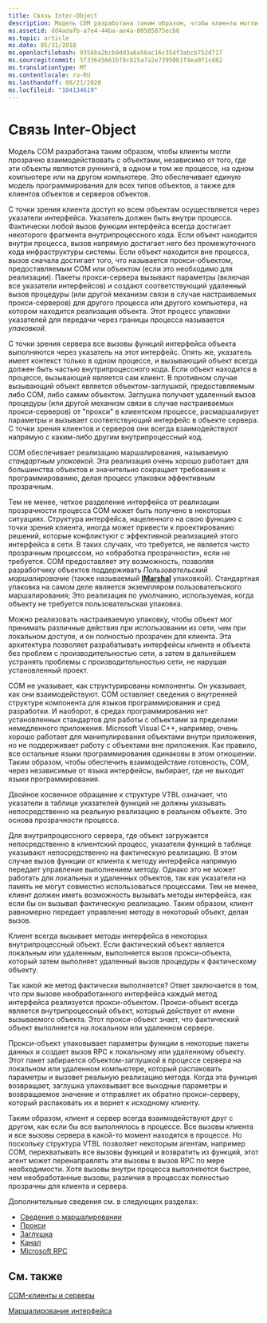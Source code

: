 ```yaml
---
title: Связь Inter-Object
description: Модель COM разработана таким образом, чтобы клиенты могли прозрачно взаимодействовать с объектами независимо от того, где они выполняются в одном процессе, на одном компьютере или на другом компьютере.
ms.assetid: dd4adafb-a7e4-44ba-ae4a-80585875ecb6
ms.topic: article
ms.date: 05/31/2018
ms.openlocfilehash: 9356ba2bcb9dd3a6a56ac16c354f3abcb752d717
ms.sourcegitcommit: 5f33645661bf8c825a7a2e73950b1f4ea0f1cd82
ms.translationtype: MT
ms.contentlocale: ru-RU
ms.lasthandoff: 08/21/2020
ms.locfileid: "104134619"
---
```

# <a name="inter-object-communication"></a>Связь Inter-Object

Модель COM разработана таким образом, чтобы клиенты могли прозрачно взаимодействовать с объектами, независимо от того, где эти объекты являются руннингâ, в одном и том же процессе, на одном компьютере или на другом компьютере. Это обеспечивает единую модель программирования для всех типов объектов, а также для клиентов объектов и серверов объектов.

С точки зрения клиента доступ ко всем объектам осуществляется через указатели интерфейса. Указатель должен быть внутри процесса. Фактически любой вызов функции интерфейса всегда достигает некоторого фрагмента внутрипроцессного кода. Если объект находится внутри процесса, вызов напрямую достигает него без промежуточного кода инфраструктуры системы. Если объект находится вне процесса, вызов сначала достигает того, что называется прокси-объектом, предоставляемым COM или объектом (если это необходимо для реализации). Пакеты прокси-сервера вызывают параметры (включая все указатели интерфейсов) и создают соответствующий удаленный вызов процедуры (или другой механизм связи в случае настраиваемых прокси-серверов) для другого процесса или другого компьютера, на котором находится реализация объекта. Этот процесс упаковки указателей для передачи через границы процесса называется *упаковкой*.

С точки зрения сервера все вызовы функций интерфейса объекта выполняются через указатель на этот интерфейс. Опять же, указатель имеет контекст только в одном процессе, и вызывающий объект всегда должен быть частью внутрипроцессного кода. Если объект находится в процессе, вызывающий является сам клиент. В противном случае вызывающий объект является объектом-заглушкой, предоставляемым либо COM, либо самим объектом. Заглушка получает удаленный вызов процедуры (или другой механизм связи в случае настраиваемых прокси-серверов) от "прокси" в клиентском процессе, расмаршалирует параметры и вызывает соответствующий интерфейс в объекте сервера. С точки зрения клиентов и серверов они всегда взаимодействуют напрямую с каким-либо другим внутрипроцессный код.

COM обеспечивает реализацию маршалирования, называемую *стандартным упаковкой*. Эта реализация очень хорошо работает для большинства объектов и значительно сокращает требования к программированию, делая процесс упаковки эффективным прозрачным.

Тем не менее, четкое разделение интерфейса от реализации прозрачности процесса COM может быть получено в некоторых ситуациях. Структура интерфейса, нацеленного на свою функцию с точки зрения клиента, иногда может привести к проектированию решений, которые конфликтуют с эффективной реализацией этого интерфейса в сети. В таких случаях, что требуется, не является чисто прозрачным процессом, но «обработка прозрачности», если не требуется. COM предоставляет эту возможность, позволяя разработчику объектов поддерживать *Пользовательский маршалирование* (также называемый [**IMarshal**](/windows/win32/api/objidlbase/nn-objidlbase-imarshal) упаковкой). Стандартная упаковка на самом деле является экземпляром пользовательского маршалирования; Это реализация по умолчанию, используемая, когда объекту не требуется пользовательская упаковка.

Можно реализовать настраиваемую упаковку, чтобы объект мог принимать различные действия при использовании из сети, чем при локальном доступе, и он полностью прозрачен для клиента. Эта архитектура позволяет разрабатывать интерфейсы клиента и объекта без проблем с производительностью сети, а затем в дальнейшем устранять проблемы с производительностью сети, не нарушая установленный проект.

COM не указывает, как структурированы компоненты. Он указывает, как они взаимодействуют. COM оставляет сведения о внутренней структуре компонента для языков программирования и сред разработки. И наоборот, в средах программирования нет установленных стандартов для работы с объектами за пределами немедленного приложения. Microsoft Visual C++, например, очень хорошо работает для манипулирования объектами внутри приложения, но не поддерживает работу с объектами вне приложения. Как правило, все остальные языки программирования одинаковы в этом отношении. Таким образом, чтобы обеспечить взаимодействие готовность, COM, через независимые от языка интерфейсы, выбирает, где не выходит языки программирования.

Двойное косвенное обращение к структуре VTBL означает, что указатели в таблице указателей функций не должны указывать непосредственно на реальную реализацию в реальном объекте. Это основа прозрачности процесса.

Для внутрипроцессного сервера, где объект загружается непосредственно в клиентский процесс, указатели функций в таблице указывают непосредственно на фактическую реализацию. В этом случае вызов функции от клиента к методу интерфейса напрямую передает управление выполнением методу. Однако это не может работать для локальных и удаленных объектов, так как указатели на память не могут совместно использоваться процессами. Тем не менее, клиент должен иметь возможность вызывать методы интерфейса, как если бы он вызывал фактическую реализацию. Таким образом, клиент равномерно передает управление методу в некоторый объект, делая вызов.

Клиент всегда вызывает методы интерфейса в некоторых внутрипроцессный объект. Если фактический объект является локальным или удаленным, выполняется вызов прокси-объекта, который затем выполняет удаленный вызов процедуры к фактическому объекту.

Так какой же метод фактически выполняется? Ответ заключается в том, что при вызове необработанного интерфейса каждый метод интерфейса реализуется прокси-объектом. Прокси-объект всегда является внутрипроцессный объект, который действует от имени вызываемого объекта. Этот прокси-объект знает, что фактический объект выполняется на локальном или удаленном сервере.

Прокси-объект упаковывает параметры функции в некоторые пакеты данных и создает вызов RPC к локальному или удаленному объекту. Этот пакет забирается объектом-заглушкой в процессе сервера на локальном или удаленном компьютере, который распаковать параметры и вызовет реальную реализацию метода. Когда эта функция возвращает, заглушка упаковывает все выходные параметры и возвращаемое значение и отправляет их обратно прокси-серверу, который распаковать их и вернет к исходному клиенту.

Таким образом, клиент и сервер всегда взаимодействуют друг с другом, как если бы все выполнялось в процессе. Все вызовы клиента и все вызовы сервера в какой-то момент находятся в процессе. Но поскольку структура VTBL позволяет некоторым агентам, например COM, перехватывать все вызовы функций и возвратить из функций, этот агент может перенаправлять эти вызовы в вызов RPC по мере необходимости. Хотя вызовы внутри процесса выполняются быстрее, чем необработанные вызовы, различия в процессах полностью прозрачны для клиента и сервера.

Дополнительные сведения см. в следующих разделах:

-   [Сведения о маршалировании](marshaling-details.md)
-   [Прокси](proxy.md)
-   [Заглушка](stub.md)
-   [Канал](channel.md)
-   [Microsoft RPC](microsoft-rpc.md)

## <a name="related-topics"></a>См. также

<dl> <dt>

[COM-клиенты и серверы](com-clients-and-servers.md)
</dt> <dt>

[Маршалирование интерфейса](interface-marshaling.md)
</dt> </dl>

 

 